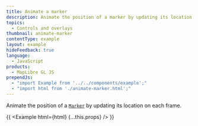 ```yaml
---
title: Animate a marker
description: Animate the position of a marker by updating its location on each frame.
topics:
  - Controls and overlays
thumbnail: animate-marker
contentType: example
layout: example
hideFeedback: true
language:
  - JavaScript
products:
  - MapLibre GL JS
prependJs:
  - "import Example from '../../components/example';"
  - "import html from './animate-marker.html';"
---
```


Animate the position of a [`Marker`](https://u-n-l.github.io/unl-map-js-docs/api/markers/#marker) by updating its location on each frame.

{{ <Example html={html} {...this.props} /> }}
